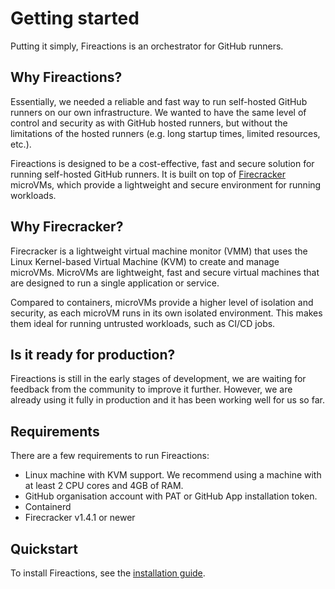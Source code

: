 # Getting started

Putting it simply, Fireactions is an orchestrator for GitHub runners.

## Why Fireactions?

Essentially, we needed a reliable and fast way to run self-hosted GitHub runners on our own infrastructure. We wanted to have the same level of control and security as with GitHub hosted runners, but without the limitations of the hosted runners (e.g. long startup times, limited resources, etc.).

Fireactions is designed to be a cost-effective, fast and secure solution for running self-hosted GitHub runners. It is built on top of [Firecracker](https://firecracker-microvm.github.io/) microVMs, which provide a lightweight and secure environment for running workloads.

## Why Firecracker?

Firecracker is a lightweight virtual machine monitor (VMM) that uses the Linux Kernel-based Virtual Machine (KVM) to create and manage microVMs. MicroVMs are lightweight, fast and secure virtual machines that are designed to run a single application or service.

Compared to containers, microVMs provide a higher level of isolation and security, as each microVM runs in its own isolated environment. This makes them ideal for running untrusted workloads, such as CI/CD jobs.

## Is it ready for production?

Fireactions is still in the early stages of development, we are waiting for feedback from the community to improve it further. However, we are already using it fully in production and it has been working well for us so far.

## Requirements

There are a few requirements to run Fireactions:

- Linux machine with KVM support. We recommend using a machine with at least 2 CPU cores and 4GB of RAM.
- GitHub organisation account with PAT or GitHub App installation token.
- Containerd
- Firecracker v1.4.1 or newer

## Quickstart

To install Fireactions, see the [installation guide](installation.md).
